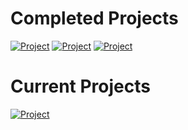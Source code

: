 <!-- other projects -->
# Completed Projects
[![Project](https://img.shields.io/badge/Project-Air_Quality_API-green)](https://github.com/tarasermolenko/PersonalProjects/tree/main/AQIPythonCMDLineAssignment)
[![Project](https://img.shields.io/badge/Project-Android_Game-green)](https://github.com/tarasermolenko/PersonalProjects/tree/main/SudokuGameApp)
[![Project](https://img.shields.io/badge/Project-RED_BLACK_TREE-green)](https://github.com/tarasermolenko/PersonalProjects/tree/main/RedBlackTree)


<!-- current projects -->
# Current Projects

[![Project](https://img.shields.io/badge/Project-RAT-blue)](https://github.com/tarasermolenko/RAT)
